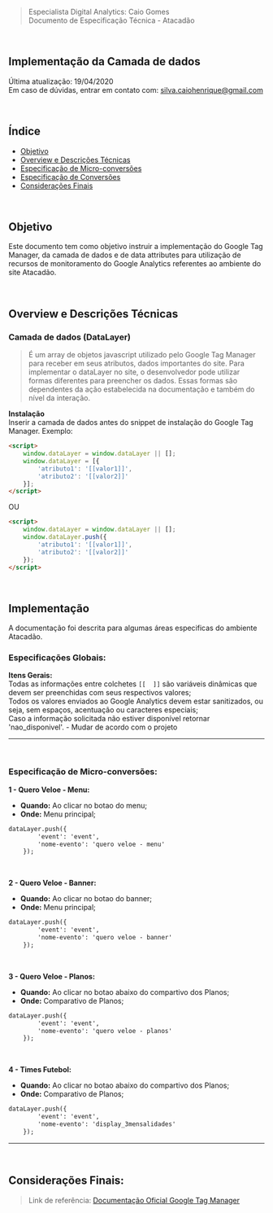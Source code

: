 > Especialista Digital Analytics: Caio Gomes<br />
> Documento de Especificação Técnica - Atacadão

<br />

## Implementação da Camada de dados
Última atualização: 19/04/2020<br />
Em caso de dúvidas, entrar em contato com: [silva.caiohenrique@gmail.com](mailto:silva.caiohenrique@gmail.com)

<br />

## Índice
- [Objetivo](#objetivo)
- [Overview e Descrições Técnicas](#overview-e-descrições-técnicas)
- [Especificação de Micro-conversões](#especificação-de-micro-conversões)
- [Especificação de Conversões](#especificação-de-conversões)
- [Considerações Finais](#considerações-finais)

<br />

## Objetivo
Este documento tem como objetivo instruir a implementação do Google Tag Manager, da camada de dados e de data attributes para utilização de recursos de monitoramento do Google Analytics referentes ao ambiente do site Atacadão.

<br />

## Overview e Descrições Técnicas



### Camada de dados (DataLayer)

> É um array de objetos javascript utilizado pelo Google Tag Manager para receber em seus atributos, dados importantes do site.
Para implementar o dataLayer no site, o desenvolvedor pode utilizar formas diferentes para preencher os dados. Essas formas são dependentes da ação estabelecida na documentação e também do nível da interação.

**Instalação**<br />
Inserir a camada de dados antes do snippet de instalação do Google Tag Manager. Exemplo:

```html
<script>
	window.dataLayer = window.dataLayer || [];
	window.dataLayer = [{
		'atributo1': '[[valor1]]',
		'atributo2': '[[valor2]]'
	}];
</script>
```

OU

```html
<script>
	window.dataLayer = window.dataLayer || [];
	window.dataLayer.push({
		'atributo1': '[[valor1]]',
		'atributo2': '[[valor2]]'
	});
</script>
```

<br />	 	

## Implementação

A documentação foi descrita para algumas áreas especificas do ambiente Atacadão.


### Especificações Globais:

**Itens Gerais:**<br />
Todas as informações entre colchetes `[[  ]]` são variáveis dinâmicas que devem ser preenchidas com seus respectivos valores; <br />
Todos os valores enviados ao Google Analytics devem estar sanitizados, ou seja, sem espaços, acentuação ou caracteres especiais; <br />
Caso a informação solicitada não estiver disponível retornar 'nao_disponivel'. - Mudar de acordo com o projeto

---

<br />

### Especificação de Micro-conversões:


**1 - Quero Veloe - Menu:**<br />

- **Quando:** Ao clicar no botao do menu;
- **Onde:** Menu principal;

```html
dataLayer.push({
		'event': 'event',
		'nome-evento': 'quero veloe - menu'
	});
```

<br />


**2 - Quero Veloe - Banner:**<br />

- **Quando:** Ao clicar no botao do banner;
- **Onde:** Menu principal;

```html
dataLayer.push({
		'event': 'event',
		'nome-evento': 'quero veloe - banner'
	});
```

<br />


**3 - Quero Veloe - Planos:**<br />

- **Quando:** Ao clicar no botao abaixo do compartivo dos Planos;
- **Onde:** Comparativo de Planos;

```html
dataLayer.push({
		'event': 'event',
		'nome-evento': 'quero veloe - planos'
	});
```

<br />


**4 - Times Futebol:**<br />

- **Quando:** Ao clicar no botao abaixo do compartivo dos Planos;
- **Onde:** Comparativo de Planos;

```html
dataLayer.push({
		'event': 'event',
		'nome-evento': 'display_3mensalidades'
	});
```


---

<br />

## Considerações Finais:

> Link de referência: [Documentação Oficial Google Tag Manager](https://developers.google.com/tag-manager/quickstart)

